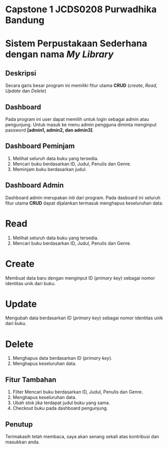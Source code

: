 
# **Capstone 1 JCDS0208 Purwadhika Bandung**

# Sistem Perpustakaan Sederhana dengan nama _My Library_

## Deskripsi
Secara garis besar program ini memiliki fitur utama **CRUD** (_create_, _Read_, _Update_ dan _Delete_)

## Dashboard
Pada program ini user dapat memilih untuk login sebagai admin atau pengunjung. Untuk masuk ke menu admin pengguna diminta menginput password **[admin1, admin2, dan admin3]**.

## Dashboard Peminjam
1. Melihat seluruh data buku yang tersedia.
2. Mencari buku berdasarkan ID, Judul, Penulis dan Genre.
3. Meminjam buku berdasarkan judul.

## Dashboard Admin
Dashboard admin merupakan inti dari program. Pada dasboard ini seluruh fitur utama **CRUD** dapat dijalankan termasuk menghapus keseluruhan data.
# Read
  1. Melihat seluruh data buku yang tersedia.
  2. Mencari buku berdasarkan ID, Judul, Penulis dan Genre.
# Create
Membuat data baru dengan menginput ID (_primary key_) sebagai nomor identitas unik dari buku.
# Update
Mengubah data berdasarkan ID (_primary key_) sebagai nomor identitas unik dari buku.
# Delete
1. Menghapus data berdasarkan ID (_primary key_).
2. Menghapus keseluruhan data.
## Fitur Tambahan
1. Filter Mencari buku berdasarkan ID, Judul, Penulis dan Genre.
2. Menghapus keseluruhan data.
3. Ubah stok jika terdapat judul buku yang sama.
4. Checkout buku pada dashboard pengunjung.

## Penutup
Terimakasih telah membaca, saya akan senang sekali atas kontribusi dan masukkan anda.

